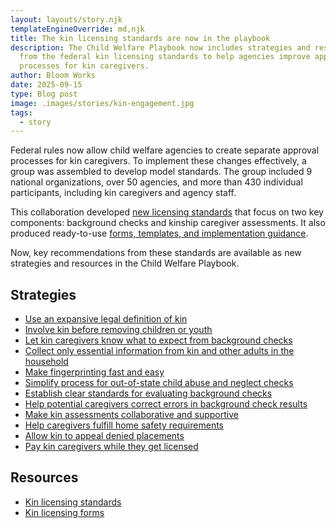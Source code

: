 ```yaml
---
layout: layouts/story.njk
templateEngineOverride: md,njk
title: The kin licensing standards are now in the playbook
description: The Child Welfare Playbook now includes strategies and resources
  from the federal kin licensing standards to help agencies improve approval
  processes for kin caregivers.
author: Bloom Works
date: 2025-09-15
type: Blog post
image: .images/stories/kin-engagement.jpg
tags:
  - story
---
```

Federal rules now allow child welfare agencies to create separate approval processes for kin caregivers. To implement these changes effectively, a group was assembled to develop model standards. The group included 9 national organizations, over 50 agencies, and more than 430 individual participants, including kin caregivers and agency staff. 

This collaboration developed [new licensing standards](https://www.grandfamilies.org/Portals/0/Kin-Specific_Foster_Home_Approval_Standards_2025.pdf) that focus on two key components: background checks and kinship caregiver assessments. It also produced ready-to-use [forms, templates, and implementation guidance](https://www.grandfamilies.org/Resources/Kin-Specific-Licensing-Standards-Sample-Forms).

Now, key recommendations from these standards are available as new strategies and resources in the Child Welfare Playbook.

## Strategies

* [Use an expansive legal definition of kin ](<>)
* [Involve kin before removing children or youth](<>)
* [Let kin caregivers know what to expect from background checks](/strategies/let-kin-caregivers-know-what-to-expect-from-background-checks/)
* [Collect only essential information from kin and other adults in the household](/strategies/collect-only-essential-information-from-kin-and-other-adults-in-household/)
* [Make fingerprinting fast and easy](/strategies/make-fingerprinting-fast-and-easy/)
* [Simplify process for out-of-state child abuse and neglect checks](/strategies/streamline-out-of-state-child-abuse-and-neglect-checks/)
* [Establish clear standards for evaluating background checks](/strategies/establish-clear-standards-for-evaluating-background-checks/)
* [Help potential caregivers correct errors in background check results](/strategies/help-potential-caregivers-correct-errors-in-background-check-results/)
* [Make kin assessments collaborative and supportive ](/strategies/make-kin-assessments-collaborative-and-supportive/)
* [Help caregivers fulfill home safety requirements ](/strategies/provide-safety-inspection-support/)
* [Allow kin to appeal denied placements](/strategies/allow-kin-to-appeal-denied-placements/)[](/strategies/provide-convenient-training-events-for-license-renewals/)
* [Pay kin caregivers while they get licensed](/strategies/pay-kin-caregivers-while-they-get-licensed/)

## Resources

* [Kin licensing standards](https://www.grandfamilies.org/Portals/0/Kin-Specific_Foster_Home_Approval_Standards_2025.pdf)
* [Kin licensing forms ](https://www.grandfamilies.org/Resources/Kin-Specific-Licensing-Standards-Sample-Forms)
